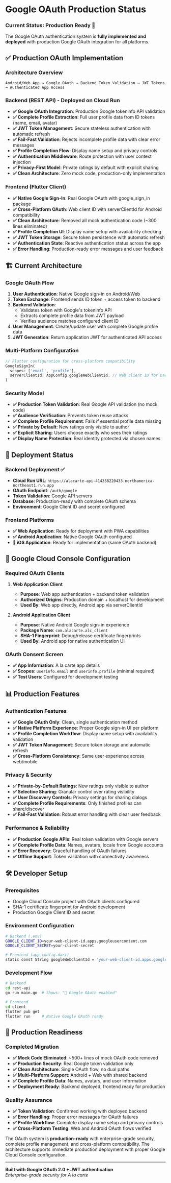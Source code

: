 # Google OAuth Production Status

### Current Status: **Production Ready** 🚀

The Google OAuth authentication system is **fully implemented and deployed** with production Google OAuth integration for all platforms.

## ✅ **Production OAuth Implementation**

### **Architecture Overview**
```
Android/Web App → Google OAuth → Backend Token Validation → JWT Tokens → Authenticated App Access
```

### **Backend (REST API) - Deployed on Cloud Run**
- **✅ Google OAuth Integration**: Production Google tokeninfo API validation
- **✅ Complete Profile Extraction**: Full user profile data from ID tokens (name, email, avatar)
- **✅ JWT Token Management**: Secure stateless authentication with automatic refresh
- **✅ Fail-Fast Validation**: Rejects incomplete profile data with clear error messages
- **✅ Profile Completion Flow**: Display name setup and privacy controls
- **✅ Authentication Middleware**: Route protection with user context injection
- **✅ Privacy-First Model**: Private ratings by default with explicit sharing
- **✅ Clean Architecture**: Zero mock code, production-only implementation

### **Frontend (Flutter Client)**
- **✅ Native Google Sign-In**: Real Google OAuth with google_sign_in package
- **✅ Cross-Platform OAuth**: Web client ID with serverClientId for Android compatibility
- **✅ Clean Architecture**: Removed all mock authentication code (~300 lines eliminated)
- **✅ Profile Completion UI**: Display name setup with availability checking
- **✅ JWT Token Storage**: Secure token persistence with automatic refresh
- **✅ Authentication State**: Reactive authentication status across the app
- **✅ Error Handling**: Production-ready error messages and user feedback

## 🏗️ **Current Architecture**

### **Google OAuth Flow**
1. **User Authentication**: Native Google sign-in on Android/Web
2. **Token Exchange**: Frontend sends ID token + access token to backend
3. **Backend Validation**: 
   - Validates token with Google's tokeninfo API
   - Extracts complete profile data from JWT payload
   - Verifies audience matches configured client ID
4. **User Management**: Create/update user with complete Google profile data
5. **JWT Generation**: Return application JWT for authenticated API access

### **Multi-Platform Configuration**
```dart
// Flutter configuration for cross-platform compatibility
GoogleSignIn(
  scopes: ['email', 'profile'],
  serverClientId: AppConfig.googleWebClientId, // Web client ID for backend validation
)
```

### **Security Model**
- **✅ Production Token Validation**: Real Google API validation (no mock code)
- **✅ Audience Verification**: Prevents token reuse attacks
- **✅ Complete Profile Requirement**: Fails if essential profile data missing
- **✅ Private by Default**: New ratings only visible to author
- **✅ Explicit Sharing**: Users choose exactly who sees their ratings
- **✅ Display Name Protection**: Real identity protected via chosen names

## 🚀 **Deployment Status**

### **Backend Deployment** ✅
- **Cloud Run URL**: `https://alacarte-api-414358220433.northamerica-northeast1.run.app`
- **OAuth Endpoint**: `/auth/google`
- **Token Validation**: Google API servers
- **Database**: Production-ready with complete OAuth schema
- **Environment**: Google Client ID and secret configured

### **Frontend Platforms**
- **✅ Web Application**: Ready for deployment with PWA capabilities
- **✅ Android Application**: Native Google OAuth configured
- **🔄 iOS Application**: Ready for implementation (same OAuth backend)

## 🔧 **Google Cloud Console Configuration**

### **Required OAuth Clients**

1. **Web Application Client**
   - **Purpose**: Web app authentication + backend token validation
   - **Authorized Origins**: Production domain + localhost for development
   - **Used By**: Web app directly, Android app via serverClientId

2. **Android Application Client**  
   - **Purpose**: Native Android Google sign-in experience
   - **Package Name**: `com.alacarte.alc_client`
   - **SHA-1 Fingerprint**: Debug/release certificate fingerprints
   - **Used By**: Android app for native authentication UI

### **OAuth Consent Screen**
- **✅ App Information**: A la carte app details
- **✅ Scopes**: `userinfo.email` and `userinfo.profile` (minimal required)
- **✅ Test Users**: Configured for development testing

## 📊 **Production Features**

### **Authentication Features**
- **✅ Google OAuth Only**: Clean, single authentication method
- **✅ Native Platform Experience**: Proper Google sign-in UI per platform
- **✅ Profile Completion Workflow**: Display name setup with availability validation
- **✅ JWT Token Management**: Secure token storage and automatic refresh
- **✅ Cross-Platform Consistency**: Same user experience across web/mobile

### **Privacy & Security**
- **✅ Private-by-Default Ratings**: New ratings only visible to author
- **✅ Selective Sharing**: Granular control over rating visibility
- **✅ User Discovery Controls**: Privacy settings for sharing dialogs
- **✅ Complete Profile Requirements**: Only finished profiles can share/discover
- **✅ Fail-Fast Validation**: Robust error handling with clear user feedback

### **Performance & Reliability**
- **✅ Production Google APIs**: Real token validation with Google servers
- **✅ Complete Profile Data**: Names, avatars, locale from Google accounts
- **✅ Error Recovery**: Graceful handling of OAuth failures
- **✅ Offline Support**: Token validation with connectivity awareness

## 🛠️ **Developer Setup**

### **Prerequisites**
- Google Cloud Console project with OAuth clients configured
- SHA-1 certificate fingerprint for Android development
- Production Google Client ID and secret

### **Environment Configuration**
```bash
# Backend (.env)
GOOGLE_CLIENT_ID=your-web-client-id.apps.googleusercontent.com
GOOGLE_CLIENT_SECRET=your-client-secret

# Frontend (app_config.dart)
static const String googleWebClientId = 'your-web-client-id.apps.googleusercontent.com';
```

### **Development Flow**
```bash
# Backend
cd rest-api
go run main.go  # Shows: "🔐 Google OAuth enabled"

# Frontend  
cd client
flutter pub get
flutter run     # Native Google OAuth ready
```

## 🎯 **Production Readiness**

### **Completed Migration**
- **✅ Mock Code Eliminated**: ~500+ lines of mock OAuth code removed
- **✅ Production Security**: Real Google token validation only
- **✅ Clean Architecture**: Single OAuth flow, no dual paths
- **✅ Multi-Platform Support**: Android + Web with shared backend
- **✅ Complete Profile Data**: Names, avatars, and user information
- **✅ Deployment Ready**: Backend deployed, frontend ready for production

### **Quality Assurance**
- **✅ Token Validation**: Confirmed working with deployed backend
- **✅ Error Handling**: Proper error messages for OAuth failures
- **✅ Profile Workflow**: Complete display name setup and privacy controls
- **✅ Cross-Platform Testing**: Web and Android OAuth flows verified

The OAuth system is **production-ready** with enterprise-grade security, complete profile management, and cross-platform compatibility. The architecture supports immediate production deployment with proper Google Cloud Console configuration.

---

**Built with Google OAuth 2.0 + JWT authentication**  
*Enterprise-grade security for A la carte*
